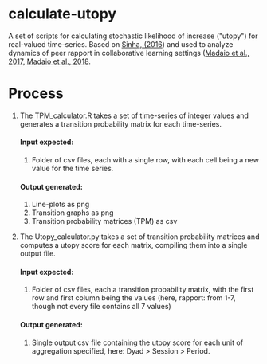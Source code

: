 # calculate-utopy
A set of scripts for calculating stochastic likelihood of increase ("utopy") for real-valued time-series. Based on [Sinha, (2016](https://www.researchgate.net/profile/Tanmay_Sinha/publication/309735539_Cognitive_Correlates_of_Rapport_Dynamics_in_Longitudinal_Peer_Tutoring/links/5919b7450f7e9b1db6527dea/Cognitive-Correlates-of-Rapport-Dynamics-in-Longitudinal-Peer-Tutoring.pdf)) and used to analyze dynamics of peer rapport in collaborative learning settings ([Madaio et al., 2017](https://idp.springer.com/authorize/casa?redirect_uri=https://link.springer.com/article/10.1007/s11412-017-9266-6&casa_token=06yQNsN5T9kAAAAA:V7HKFN33HAvKp9qdcS39M38S0CqTD7QHZ7SRdB1aGyyIkvZ_AxkzSLrkt_p1YlEC3N8-sn24JSHLeuT0lQ), [Madaio et al., 2018](http://www.justinecassell.com/publications/ICLS_2018.pdf).


# Process

1. The TPM_calculator.R takes a set of time-series of integer values and generates a transition probability matrix for each time-series.
	#### Input expected: 
	1. Folder of csv files, each with a single row, with each cell being a new value for the time series.
	#### Output generated: 
	1. Line-plots as png
	2. Transition graphs as png
	3. Transition probability matrices (TPM) as csv

2. The Utopy_calculator.py takes a set of transition probability matrices and computes a utopy score for each matrix, compiling them into a single output file.
	#### Input expected: 
	1. Folder of csv files, each a transition probability matrix, with the first row and first column being the values (here, rapport: from 1-7, though not every file contains all 7 values)
	#### Output generated: 
	1. Single output csv file containing the utopy score for each unit of aggregation specified, here: Dyad > Session > Period.